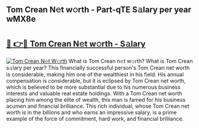 ## Tom Crean N𝚎t w𝚘rth - Part-qTE S𝚊lary per year wMX8e

# <h2><a href="http://gc46zgz.nevu.top/?p=Tom+Crean">🔗 👉🔴 Tom Crean N𝚎t w𝚘rth - S𝚊lary</a></h2>

[![Tom Crean N𝚎t W𝚘rth](https://i.imgur.com/Oavwk0R.jpeg)](http://gc46zgz.nevu.top/?p=Tom+Crean)
What is Tom Crean n𝚎t w𝚘rth? What is Tom Crean s𝚊lary per year?
This financially successful person's Tom Crean net worth is considerable, making him one of the wealthiest in his field. His annual compensation is considerable, but it is eclipsed by Tom Crean net worth, which is believed to be more substantial due to his numerous business interests and valuable real estate holdings. With a Tom Crean net worth placing him among the elite of wealth, this man is famed for his business acumen and financial brilliance. This rich individual, whose Tom Crean net worth is in the billions and who earns an impressive salary, is a prime example of the force of commitment, hard work, and financial brilliance.

